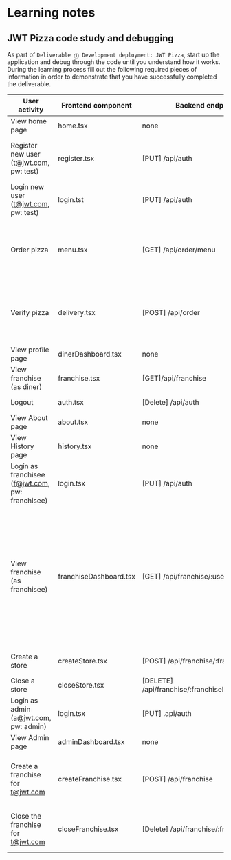 # Learning notes

## JWT Pizza code study and debugging

As part of `Deliverable ⓵ Development deployment: JWT Pizza`, start up the application and debug through the code until you understand how it works. During the learning process fill out the following required pieces of information in order to demonstrate that you have successfully completed the deliverable.

| User activity                                       | Frontend component     | Backend endpoints                                   | Database SQL                                                                                                                                                                                                                                                                                                                             |
| --------------------------------------------------- | ---------------------- | --------------------------------------------------- | ---------------------------------------------------------------------------------------------------------------------------------------------------------------------------------------------------------------------------------------------------------------------------------------------------------------------------------------- |
| View home page                                      | home.tsx               | none                                                | none                                                                                                                                                                                                                                                                                                                                     |
| Register new user<br/>(t@jwt.com, pw: test)         | register.tsx           | [PUT] /api/auth                                     | INSERT INTO user (name, email, password) VALUES (?, ?, ?) INSERT INTO userRole (userId, role, objectId) VALUES (?, ?, ?)                                                                                                                                                                                                                 |
| Login new user<br/>(t@jwt.com, pw: test)            | login.tst              | [PUT] /api/auth                                     | INSERT INTO auth (token, userId) VALUES(?,?)                                                                                                                                                                                                                                                                                             |
| Order pizza                                         | menu.tsx               | [GET] /api/order/menu                               | INSERT INTO dinerOrder (dinerId, franchiseId, storeId, date) VALUES (?, ?, ?, now()) INSERT INTO orderItem (orderId, menuId, description, price) VALUES (?, ?, ?, ?)                                                                                                                                                                     |
| Verify pizza                                        | delivery.tsx           | [POST] /api/order                                   | INSERT INTO dinerOrder (dinerId, franchiseId, storeId, date) VALUES (?, ?, ?, now()) INSERT INTO orderItem (orderId, menuId, description, price) VALUES (?, ?, ?, ?)                                                                                                                                                                     |
| View profile page                                   | dinerDashboard.tsx     | none                                                | none                                                                                                                                                                                                                                                                                                                                     |
| View franchise<br/>(as diner)                       | franchise.tsx          | [GET]/api/franchise                                 | SELECT id, name FROM franchise                                                                                                                                                                                                                                                                                                           |
| Logout                                              | auth.tsx               | [Delete] /api/auth                                  | DELETE FROM auth WHERE token=?                                                                                                                                                                                                                                                                                                           |
| View About page                                     | about.tsx              | none                                                | none                                                                                                                                                                                                                                                                                                                                     |
| View History page                                   | history.tsx            | none                                                | none                                                                                                                                                                                                                                                                                                                                     |
| Login as franchisee<br/>(f@jwt.com, pw: franchisee) | login.tsx              | [PUT] /api/auth                                     | SELECT _ FROM user WHERE email=? SELECT _ FROM userRole WHERE userId=?                                                                                                                                                                                                                                                                   |
| View franchise<br/>(as franchisee)                  | franchiseDashboard.tsx | [GET] /api/franchise/:userId                        | SELECT u.id, u.name, u.email FROM userRole AS ur JOIN user AS u ON u.id=ur.userId WHERE ur.objectId=? AND ur.role='franchisee' SELECT s.id,s.name, COALESCE(SUM(oi.price),0) AS totalRevenue FROM dinerOrder AS do JoiN orderItem AS oi ON do.id=oi.orderId RIGHT JOIN store AS s ON s.id=do.storeId WHERE s.franchiseId=? GROUP BY s.id |
| Create a store                                      | createStore.tsx        | [POST] /api/franchise/:franchiseId/store            | INSTERT INTO store(franchiseId,name) VALUES(?,?)                                                                                                                                                                                                                                                                                         |
| Close a store                                       | closeStore.tsx         | [DELETE] /api/franchise/:franchiseId/store/:storeId | DELETE FROM store WHERE franchiseId=? AND id=?                                                                                                                                                                                                                                                                                           |
| Login as admin<br/>(a@jwt.com, pw: admin)           | login.tsx              | [PUT] .api/auth                                     | INSERT INTO auth (token, userId) VALUES (?,?)                                                                                                                                                                                                                                                                                            |
| View Admin page                                     | adminDashboard.tsx     | none                                                | none                                                                                                                                                                                                                                                                                                                                     |
| Create a franchise for t@jwt.com                    | createFranchise.tsx    | [POST] /api/franchise                               | SELECT id, name FROM user WHERE email=? INSERT INTO franchise (name) VALUES (?) INSERT INTO userRole (userId, role, objectId) VALUES (?, ?, ?)                                                                                                                                                                                           |
| Close the franchise for t@jwt.com                   | closeFranchise.tsx     | [Delete] /api/franchise/:franchiseId                | DELETE FROM store WHERE franchiseId=? DELETE FROM userRole WHERE objectId=? DELETE FROM franchise WHERE id=?                                                                                                                                                                                                                             |

